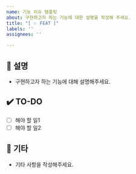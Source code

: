 ```yaml
---
name: 기능 이슈 템플릿
about: 구현하고자 하는 기능에 대한 설명을 작성해 주세요.
title: "[ ✨ FEAT ]"
labels: ''
assignees: ''

---
```


## 📄 설명
- 구현하고자 하는 기능에 대해 설명해주세요.

## ✔️ TO-DO
- [ ] 해야 할 일1
- [ ] 해야 할 일2

## 🔔 기타
- 기타 사항을 작성해주세요.
